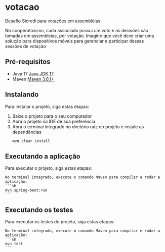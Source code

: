 # votacao
Desafio Sicredi para votações em assembléias

No cooperativismo, cada associado possui um voto e as decisões são tomadas em assembleias, por votação. Imagine que você deve criar uma solução para dispositivos móveis para gerenciar e participar dessas sessões de votação

## Pré-requisitos

- Java 17 [Java JDK 17](https://www.oracle.com/java/technologies/downloads/?er=221886#java17)
- Maven [Maven 3.8.1+](https://maven.apache.org/install.html)

## Instalando

Para instalar o projeto, siga estas etapas:

1. Baixe o projeto para o seu computador
2. Abra o projeto na IDE de sua preferência
3. Abra o terminal integrado no diretório raiz do projeto e instale as dependências 
    ```sh
    mvn clean install
    ```

## Executando a aplicação

Para executar o projeto, siga estas etapas:

    No terminal integrado, execute o comando Maven para compilar e rodar a aplicação:
    ```sh
    mvn spring-boot:run
    ```

## Executando os testes
Para executar os testes do projeto, siga estas etapas:

    No terminal integrado, execute o comando Maven para compilar e rodar a aplicação:
    ```sh
    mvn test
    ```
